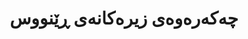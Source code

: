 ---
title: "چەکەرەوەی زیرەکانەی ڕێنووس"
meta_title: "چەکەرەوەی ڕێنووسی کوردی - شیکردنەوەی مۆرفۆلۆجی و چاکسازی هەڵە"
description: "سیستەمەکانی چەکەرەوەی ڕێنووسی پێشکەوتوو بۆ کوردی بە بەکارهێنانی شیکردنەوەی مۆرفۆلۆجی و مۆدێلکردنی زمانی ئامارەیی."
draft: false
---